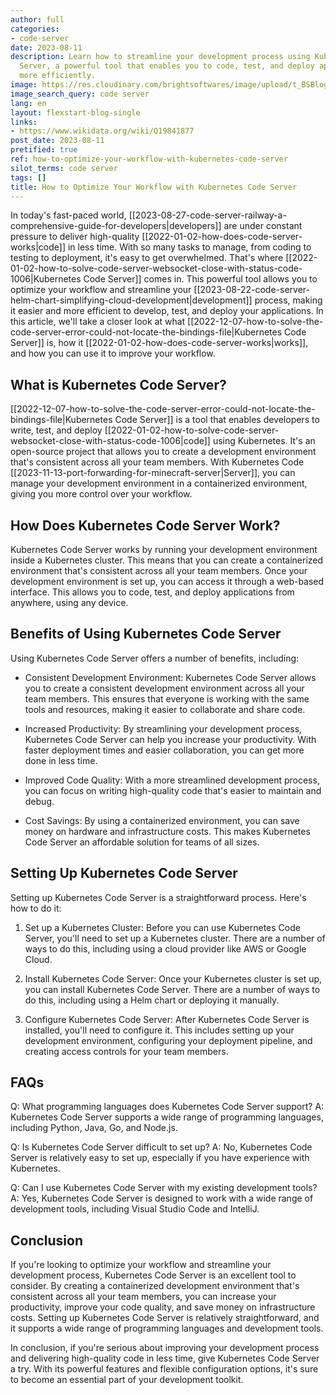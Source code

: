 ```yaml
---
author: full
categories:
- code-server
date: 2023-08-11
description: Learn how to streamline your development process using Kubernetes Code
  Server, a powerful tool that enables you to code, test, and deploy applications
  more efficiently.
image: https://res.cloudinary.com/brightsoftwares/image/upload/t_BSBlogImage/v1/brightsoftwares.com.blog/fPkvU7RDmCo
image_search_query: code server
lang: en
layout: flexstart-blog-single
links:
- https://www.wikidata.org/wiki/Q19841877
post_date: 2023-08-11
pretified: true
ref: how-to-optimize-your-workflow-with-kubernetes-code-server
silot_terms: code server
tags: []
title: How to Optimize Your Workflow with Kubernetes Code Server
---
```


In today's fast-paced world, [[2023-08-27-code-server-railway-a-comprehensive-guide-for-developers|developers]] are under constant pressure to deliver high-quality [[2022-01-02-how-does-code-server-works|code]] in less time. With so many tasks to manage, from coding to testing to deployment, it's easy to get overwhelmed. That's where [[2022-01-02-how-to-solve-code-server-websocket-close-with-status-code-1006|Kubernetes Code Server]] comes in. This powerful tool allows you to optimize your workflow and streamline your [[2023-08-22-code-server-helm-chart-simplifying-cloud-development|development]] process, making it easier and more efficient to develop, test, and deploy your applications. In this article, we'll take a closer look at what [[2022-12-07-how-to-solve-the-code-server-error-could-not-locate-the-bindings-file|Kubernetes Code Server]] is, how it [[2022-01-02-how-does-code-server-works|works]], and how you can use it to improve your workflow.

## What is Kubernetes Code Server?

[[2022-12-07-how-to-solve-the-code-server-error-could-not-locate-the-bindings-file|Kubernetes Code Server]] is a tool that enables developers to write, test, and deploy [[2022-01-02-how-to-solve-code-server-websocket-close-with-status-code-1006|code]] using Kubernetes. It's an open-source project that allows you to create a development environment that's consistent across all your team members. With Kubernetes Code [[2023-11-13-port-forwarding-for-minecraft-server|Server]], you can manage your development environment in a containerized environment, giving you more control over your workflow.

## How Does Kubernetes Code Server Work?

Kubernetes Code Server works by running your development environment inside a Kubernetes cluster. This means that you can create a containerized environment that's consistent across all your team members. Once your development environment is set up, you can access it through a web-based interface. This allows you to code, test, and deploy applications from anywhere, using any device.

## Benefits of Using Kubernetes Code Server

Using Kubernetes Code Server offers a number of benefits, including:

-   Consistent Development Environment: Kubernetes Code Server allows you to create a consistent development environment across all your team members. This ensures that everyone is working with the same tools and resources, making it easier to collaborate and share code.
    
-   Increased Productivity: By streamlining your development process, Kubernetes Code Server can help you increase your productivity. With faster deployment times and easier collaboration, you can get more done in less time.
    
-   Improved Code Quality: With a more streamlined development process, you can focus on writing high-quality code that's easier to maintain and debug.
    
-   Cost Savings: By using a containerized environment, you can save money on hardware and infrastructure costs. This makes Kubernetes Code Server an affordable solution for teams of all sizes.
    

## Setting Up Kubernetes Code Server

Setting up Kubernetes Code Server is a straightforward process. Here's how to do it:

1.  Set up a Kubernetes Cluster: Before you can use Kubernetes Code Server, you'll need to set up a Kubernetes cluster. There are a number of ways to do this, including using a cloud provider like AWS or Google Cloud.
    
2.  Install Kubernetes Code Server: Once your Kubernetes cluster is set up, you can install Kubernetes Code Server. There are a number of ways to do this, including using a Helm chart or deploying it manually.
    
3.  Configure Kubernetes Code Server: After Kubernetes Code Server is installed, you'll need to configure it. This includes setting up your development environment, configuring your deployment pipeline, and creating access controls for your team members.
    

## FAQs

Q: What programming languages does Kubernetes Code Server support? A: Kubernetes Code Server supports a wide range of programming languages, including Python, Java, Go, and Node.js.

Q: Is Kubernetes Code Server difficult to set up? A: No, Kubernetes Code Server is relatively easy to set up, especially if you have experience with Kubernetes.

Q: Can I use Kubernetes Code Server with my existing development tools? A: Yes, Kubernetes Code Server is designed to work with a wide range of development tools, including Visual Studio Code and IntelliJ.

## Conclusion

If you're looking to optimize your workflow and streamline your development process, Kubernetes Code Server is an excellent tool to consider. By creating a containerized development environment that's consistent across all your team members, you can increase your productivity, improve your code quality, and save money on infrastructure costs. Setting up Kubernetes Code Server is relatively straightforward, and it supports a wide range of programming languages and development tools.

In conclusion, if you're serious about improving your development process and delivering high-quality code in less time, give Kubernetes Code Server a try. With its powerful features and flexible configuration options, it's sure to become an essential part of your development toolkit.